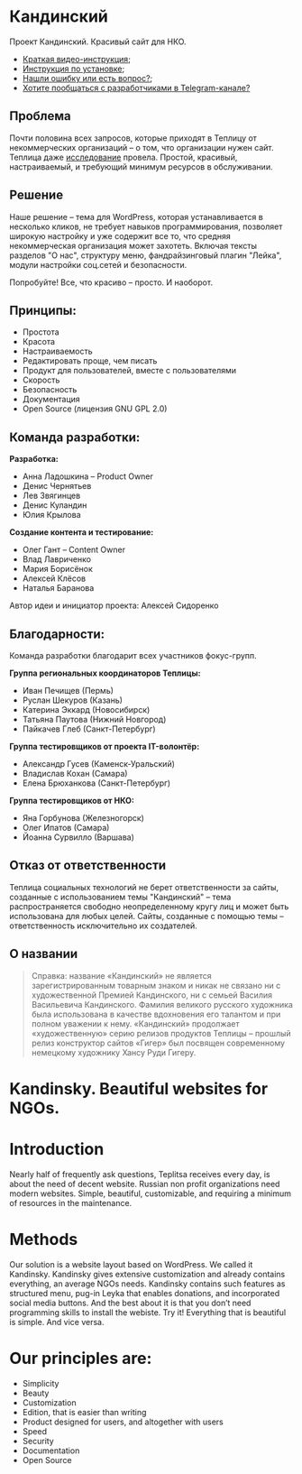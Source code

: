 # Кандинский
Проект Кандинский. Красивый сайт для НКО.
* [Краткая видео-инструкция](https://www.youtube.com/watch?v=aJ-vGgrvw_Q);
* [Инструкция по установке](https://github.com/Teplitsa/kandinsky/wiki); 
* [Нашли ошибку или есть вопрос?](https://github.com/Teplitsa/kandinsky/issues);
* [Хотите пообщаться с разработчиками в Telegram-канале?](https://t.me/joinchat/AAAAAENN3prSrvAs7KwWrg)

## Проблема 
Почти половина всех запросов, которые приходят в Теплицу от некоммерческих организаций – о том, что организации нужен сайт. Теплица даже [исследование](https://te-st.ru/2017/09/18/kandinsky-research/) провела. Простой, красивый, настраиваемый, и требующий минимум ресурсов в обслуживании. 

## Решение
Наше решение – тема для WordPress, которая устанавливается в несколько кликов, не требует навыков программирования, позволяет широкую настройку и уже содержит все то, что средняя некоммерческая организация может захотеть. Включая тексты разделов "О нас", структуру меню, фандрайзинговый плагин "Лейка", модули настройки соц.сетей и безопасности. 

Попробуйте! Все, что красиво – просто. И наоборот. 

## Принципы: 
- Простота
- Красота
- Настраиваемость
- Редактировать проще, чем писать
- Продукт для пользователей, вместе с пользователями
- Скорость
- Безопасность
- Документация
- Open Source (лицензия GNU GPL 2.0)

## Команда разработки: 

**Разработка:**  
* Анна Ладошкина – Product Owner
* Денис Чернятьев
* Лев Звягинцев
* Денис Куландин
* Юлия Крылова

**Создание контента и тестирование:**
* Олег Гант – Content Owner
* Влад Лавриченко
* Мария Борисёнок
* Алексей Клёсов
* Наталья Баранова

Автор идеи и инициатор проекта: Алексей Сидоренко

## Благодарности: 
Команда разработки благодарит всех участников фокус-групп. 

**Группа региональных координаторов Теплицы:**
* Иван Печищев (Пермь)
* Руслан Шекуров (Казань)
* Катерина Эккард (Новосибирск)
* Татьяна Паутова (Нижний Новгород)
* Пайкачев Глеб (Санкт-Петербург)
    
**Группа тестировщиков от проекта IT-волонтёр:**
* Александр Гусев (Каменск-Уральский)
* Владислав Кохан (Самара)
* Елена Брюханкова (Санкт-Петербург)
    
**Группа тестировщиков от НКО:**
* Яна Горбунова (Железногорск)
* Олег Ипатов (Самара)
* Йоанна Сурвилло (Варшава)

## Отказ от ответственности
  
Теплица социальных технологий не берет ответственности за сайты, созданные с использованием темы "Кандинский" – тема распространяется свободно неопределенному кругу лиц и может быть использована для любых целей. Сайты, созданные с помощью темы – ответственность исключительно их создателей. 

## О названии

> Справка: название «Кандинский» не является зарегистрированным товарным знаком и никак не связано ни с художественной Премией Кандинского, ни с семьей Василия Васильевича Кандинского. Фамилия великого русского художника была использована в качестве вдохновения его талантом и при полном уважении к нему. «Кандинский» продолжает «художественную» серию релизов продуктов Теплицы – прошлый релиз конструктор сайтов «Гигер» был посвящен современному немецкому художнику Хансу Руди Гигеру.

# Kandinsky. Beautiful websites for NGOs.
 
# Introduction
Nearly half of frequently ask questions, Teplitsa receives every day, is about the need of decent website. Russian non profit organizations need modern websites. Simple, beautiful, customizable, and requiring a minimum of resources in the maintenance.
 
# Methods
Our solution is a website layout based on WordPress. We called it Kandinsky. Kandinsky gives extensive customization and already contains everything, an average NGOs needs. Kandinsky contains such features as structured menu, pug-in Leyka that enables donations, and incorporated social media buttons. And the best about it is that you don’t need programming skills to install the webiste. Try it! Everything that is beautiful is simple. And vice versa.
 
# Our principles are:
- Simplicity
- Beauty
- Customization
- Edition, that is easier than writing
- Product designed for users, and altogether with users
- Speed
- Security
- Documentation
- Open Source

